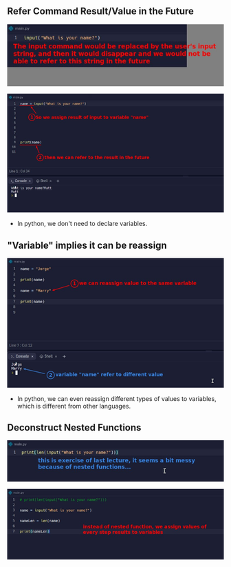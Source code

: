 ## **Refer Command Result/Value in the Future**

![Alt no reference in the future](pic/01.jpg)

![Alt assign result value to variable](pic/02.jpg)

- In python, we don't need to declare variables.

## **"Variable" implies it can be reassign**

![Alt reassign values to variable](pic/03.jpg)

- In python, we can even reassign different types of values to variables, which is different from other languages.

## **Deconstruct Nested Functions**

![Alt nested function](pic/04.jpg)

![Alt assign values to variables](pic/05.jpg)
